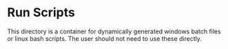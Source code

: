 # Run Scripts
This directory is a container for dynamically generated windows batch files or linux bash scripts.
The user should not need to use these directly.
